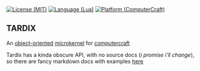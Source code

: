 [![License (MIT)](https://img.shields.io/badge/license-MIT-blue.svg?style=flat-square)](http://opensource.org/licenses/MIT)
[![Language (Lua)](https://img.shields.io/badge/powered_by-Lua-blue.svg?style=flat-square)](https://lua.org)
[![Platform (ComputerCraft)](https://img.shields.io/badge/platform-ComputerCraft-blue.svg?style=flat-square)](http://www.computercraft.info/)

TARDIX
------

An [object-oriented](https://en.wikipedia.org/wiki/Object-oriented_programming) [microkernel](https://en.wikipedia.org/wiki/Microkernel) for [computercraft](http://computercraft.info)


Tardix has a kinda obscure API, with no source docs (*i promise i'll change*), so there are fancy markdown docs with examples [here](https://github.com/TARDIX/Kernel/blob/rewrite/doc/index.md)
